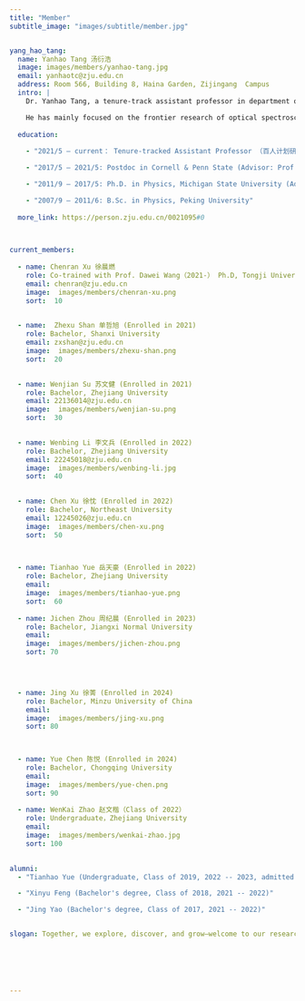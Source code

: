 ```yaml
---
title: "Member"
subtitle_image: "images/subtitle/member.jpg"


yang_hao_tang:
  name: Yanhao Tang 汤衍浩
  image: images/members/yanhao-tang.jpg
  email: yanhaotc@zju.edu.cn  
  address: Room 566, Building 8, Haina Garden, Zijingang  Campus  
  intro: |
    Dr. Yanhao Tang, a tenure-track assistant professor in department of physics of Zhejiang University since 05/2021. He obtained the B.S. and Ph.D. from Peking University in 2011 and Michigan State University in 2017, respectively. Then, he joined the group of Prof. Kin Fai Mak and Prof. Jie Shan as a postdoctoral fellow from 2017 to 2021.

    He has mainly focused on the frontier research of optical spectroscopy and control of matter states in two-dimensional heterostructures, where the goal is to find new exotic states and learn some new phyics. By devoloping techniques such as ultrafast pump-probe spectroscopies, nonlinear optics, and multi-field control methods(e.g., magnetic/electric field and artificial periodic potential),  he has achieved influential results in the fields of moiré superlattice, strong correlation, exciton physics and valley dynamics, which have led to more than 10 papers published in well-established journals, such as Nature, Nature Nanotechnology, Nature Materials, Nature Communications.
  
  education:
    
    - "2021/5 — current： Tenure-tracked Assistant Professor （百人计划研究员)"

    - "2017/5 — 2021/5: Postdoc in Cornell & Penn State (Advisor: Prof. Kin Fai Mak, Prof. Jie Shan)"

    - "2011/9 — 2017/5: Ph.D. in Physics, Michigan State University (Advisor: Prof. John McGuire)"

    - "2007/9 — 2011/6: B.Sc. in Physics, Peking University"
  
  more_link: https://person.zju.edu.cn/0021095#0  
    


current_members:
  
  - name: Chenran Xu 徐晨燃
    role: Co-trained with Prof. Dawei Wang（2021-） Ph.D, Tongji University
    email: chenran@zju.edu.cn
    image:  images/members/chenran-xu.png
    sort:  10
    

  - name:  Zhexu Shan 单哲旭 (Enrolled in 2021)
    role: Bachelor, Shanxi University
    email: zxshan@zju.edu.cn
    image:  images/members/zhexu-shan.png
    sort:  20
    

  - name: Wenjian Su 苏文健 (Enrolled in 2021)
    role: Bachelor, Zhejiang University
    email: 22136014@zju.edu.cn
    image:  images/members/wenjian-su.png
    sort:  30
    

  - name: Wenbing Li 李文兵 (Enrolled in 2022)
    role: Bachelor, Zhejiang University
    email: 22245018@zju.edu.cn
    image:  images/members/wenbing-li.jpg
    sort:  40
    

  - name: Chen Xu 徐忱 (Enrolled in 2022)
    role: Bachelor, Northeast University
    email: 12245026@zju.edu.cn
    image:  images/members/chen-xu.png
    sort:  50
    


  - name: Tianhao Yue 岳天豪 (Enrolled in 2022)
    role: Bachelor, Zhejiang University
    email: 
    image:  images/members/tianhao-yue.png
    sort:  60
    
  - name: Jichen Zhou 周纪晨 (Enrolled in 2023)
    role: Bachelor, Jiangxi Normal University
    email: 
    image:  images/members/jichen-zhou.png
    sort: 70
    



  - name: Jing Xu 徐菁 (Enrolled in 2024)
    role: Bachelor, Minzu University of China
    email: 
    image:  images/members/jing-xu.png
    sort: 80
    


  - name: Yue Chen 陈悦 (Enrolled in 2024)
    role: Bachelor, Chongqing University
    email: 
    image:  images/members/yue-chen.png
    sort: 90
    
  - name: WenKai Zhao 赵文楷（Class of 2022）
    role: Undergraduate，Zhejiang University
    email: 
    image:  images/members/wenkai-zhao.jpg
    sort: 100
    

alumni:
  - "Tianhao Yue (Undergraduate, Class of 2019, 2022 -- 2023, admitted to our group as a PhD candidate)"

  - "Xinyu Feng (Bachelor's degree, Class of 2018, 2021 -- 2022)"

  - "Jing Yao (Bachelor's degree, Class of 2017, 2021 -- 2022)"


slogan: Together, we explore, discover, and grow—welcome to our research family!
  





---
```

